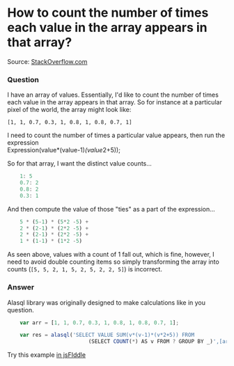# How to count the number of times each value in the array appears in that array?

Source: [StackOverflow.com](http://stackoverflow.com/questions/27224509/counting-the-number-of-times-each-value-in-the-array-appears-in-that-array-java/27653654#27653654)

### Question
I have an array of values. Essentially, I'd like to count the number of times each value in the array appears in that array. So for instance at a particular pixel of the world, the array might look like:

    [1, 1, 0.7, 0.3, 1, 0.8, 1, 0.8, 0.7, 1]  

I need to count the number of times a particular value appears, then run the expression   
    Expression(value*(value-1)*(value*2+5));

So for that array, I want the distinct value counts...  
```js
    1: 5  
    0.7: 2  
    0.8: 2  
    0.3: 1  
```
And then compute the value of those "ties" as a part of the expression...  
```js
    5 * (5-1) * (5*2 -5) +   
    2 * (2-1) * (2*2 -5) +   
    2 * (2-1) * (2*2 -5) +   
    1 * (1-1) * (1*2 -5)  
```
As seen above, values with a count of 1 fall out, which is fine, however, I need to avoid double counting items so simply transforming the array into counts (`[5, 5, 2, 1, 5, 2, 5, 2, 2, 5]`) is incorrect.

### Answer

Alasql library was originally designed to make calculations like in you question.
```js
    var arr = [1, 1, 0.7, 0.3, 1, 0.8, 1, 0.8, 0.7, 1];

    var res = alasql('SELECT VALUE SUM(v*(v-1)*(v*2+5)) FROM 
                          (SELECT COUNT(*) AS v FROM ? GROUP BY _)',[arr]);
```
Try this example [in jsFIddle](http://jsfiddle.net/agershun/tLc6p3xr/3/)